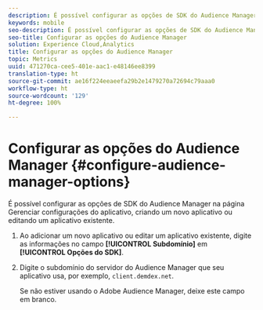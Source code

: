 ```yaml
---
description: É possível configurar as opções de SDK do Audience Manager na página Gerenciar configurações do aplicativo, criando um novo aplicativo ou editando um aplicativo existente.
keywords: mobile
seo-description: É possível configurar as opções de SDK do Audience Manager na página Gerenciar configurações do aplicativo, criando um novo aplicativo ou editando um aplicativo existente.
seo-title: Configurar as opções do Audience Manager
solution: Experience Cloud,Analytics
title: Configurar as opções do Audience Manager
topic: Metrics
uuid: 471270ca-cee5-401e-aac1-e48146ee8399
translation-type: ht
source-git-commit: ae16f224eeaeefa29b2e1479270a72694c79aaa0
workflow-type: ht
source-wordcount: '129'
ht-degree: 100%

---
```



# Configurar as opções do Audience Manager {#configure-audience-manager-options}

É possível configurar as opções de SDK do Audience Manager na página Gerenciar configurações do aplicativo, criando um novo aplicativo ou editando um aplicativo existente.

1. Ao adicionar um novo aplicativo ou editar um aplicativo existente, digite as informações no campo **[!UICONTROL Subdomínio]** em **[!UICONTROL Opções do SDK]**.

1. Digite o subdomínio do servidor do Audience Manager que seu aplicativo usa, por exemplo, `client.demdex.net`.

   Se não estiver usando o Adobe Audience Manager, deixe este campo em branco.